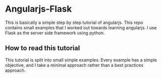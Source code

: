 Angularjs-Flask
===============

This is basically a simple step by step tutorial of angularjs. This repo contains small examples that I worked out towards learning angularjs. I use Flask as the server side framework using python. 

How to read this tutorial
-------------------------

This tutorial is split into small simple examples. Every example has a simple objective, and I take a minimal approach rather than a best practices approach.
